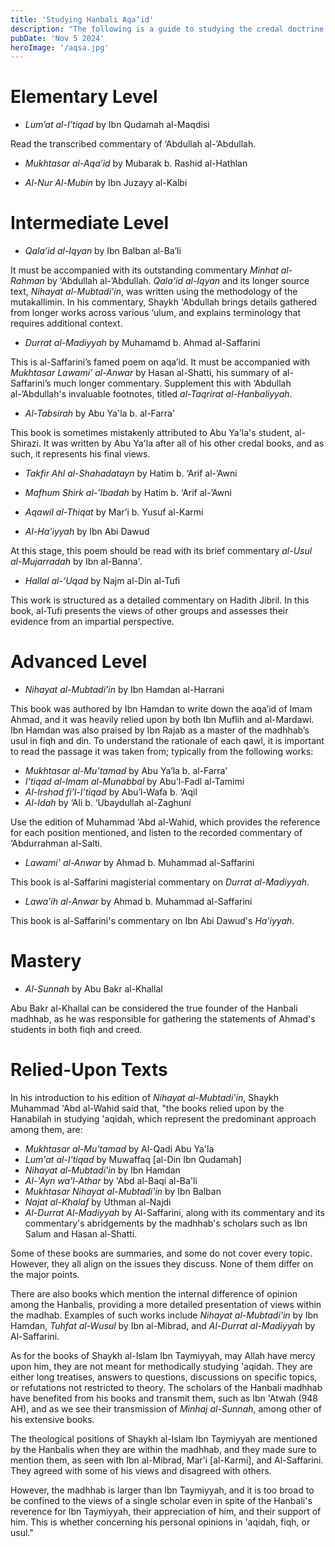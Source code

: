 ```yaml
---
title: 'Studying Hanbali Aqaʼid'
description: "The following is a guide to studying the credal doctrine of the Hanbali school, along with important tangential readings. I compiled this from the texts reccomended by Sh. Muhammad Abu Yunus and Sh. Salman Nasir."
pubDate: 'Nov 5 2024'
heroImage: '/aqsa.jpg'
---
```


# Elementary Level
- *Lum’at al-I’tiqad* by Ibn Qudamah al-Maqdisi

Read the transcribed commentary of ‘Abdullah al-’Abdullah.

- *Mukhtasar al-Aqa’id* by Mubarak b. Rashid al-Hathlan

- *Al-Nur Al-Mubin* by Ibn Juzayy al-Kalbi

# Intermediate Level
- *Qala’id al-Iqyan* by Ibn Balban al-Ba’li

It must be accompanied with its outstanding commentary *Minhat al-Rahman* by ‘Abdullah al-’Abdullah. *Qala'id al-Iqyan* and its longer source text, *Nihayat al-Mubtadi'in*, was written using the methodology of the mutakallimin. In his commentary, Shaykh 'Abdullah brings details gathered from longer works across various ‘ulum, and explains terminology that requires additional context. 

- *Durrat al-Madiyyah* by Muhamamd b. Ahmad al-Saffarini

This is al-Saffarini’s famed poem on aqa’id. It must be accompanied with *Mukhtasar Lawami’ al-Anwar* by Hasan al-Shatti, his summary of al-Saffarini’s much longer commentary. Supplement this with ‘Abdullah al-’Abdullah's invaluable footnotes, titled *al-Taqrirat al-Hanbaliyyah*. 

- *Al-Tabsirah* by Abu Ya'la b. al-Farra'

This book is sometimes mistakenly attributed to Abu Ya'la's student, al-Shirazi. It was written by Abu Ya'la after all of his other credal books, and as such, it represents his final views. 

- *Takfir Ahl al-Shahadatayn* by Hatim b. ‘Arif al-’Awni

- *Mafhum Shirk al-’Ibadah* by Hatim b. ‘Arif al-’Awni

- *Aqawil al-Thiqat* by Mar’i b. Yusuf al-Karmi

- *Al-Ha'iyyah* by Ibn Abi Dawud

At this stage, this poem should be read with its brief commentary *al-Usul al-Mujarradah* by Ibn al-Banna'.

- *Hallal al-’Uqad* by Najm al-Din al-Tufi

This work is structured as a detailed commentary on Hadith Jibril. In this book, al-Tufi presents the views of other groups and assesses their evidence from an impartial perspective. 

# Advanced Level
- *Nihayat al-Mubtadi’in* by Ibn Hamdan al-Harrani

This book was authored by Ibn Hamdan to write down the aqa’id of Imam Ahmad, and it was heavily relied upon by both Ibn Muflih and al-Mardawi. Ibn Hamdan was also praised by Ibn Rajab as a master of the madhhab’s usul in fiqh and din. To understand the rationale of each qawl, it is important to read the passage it was taken from; typically from the following works:

- *Mukhtasar al-Mu’tamad* by Abu Ya’la b. al-Farra’
- *I’tiqad al-Imam al-Munabbal* by Abu’l-Fadl al-Tamimi
- *Al-Irshad fi’l-I’tiqad* by Abu’l-Wafa b. ‘Aqil
- *Al-Idah* by ‘Ali b. ‘Ubaydullah al-Zaghuni

Use the edition of Muhammad ‘Abd al-Wahid, which provides the reference for each position mentioned, and listen to the recorded commentary of ‘Abdurrahman al-Salti.

- *Lawami’ al-Anwar* by Ahmad b. Muhammad al-Saffarini

This book is al-Saffarini magisterial commentary on *Durrat al-Madiyyah*. 

- *Lawa'ih al-Anwar* by Ahmad b. Muhammad al-Saffarini

This book is al-Saffarini's commentary on Ibn Abi Dawud's *Ha'iyyah*.

# Mastery

- *Al-Sunnah* by Abu Bakr al-Khallal

Abu Bakr al-Khallal can be considered the true founder of the Hanbali madhhab, as he was responsible for gathering the statements of Ahmad's students in both fiqh and creed.

# Relied-Upon Texts

In his introduction to his edition of *Nihayat al-Mubtadi'in*, Shaykh Muhammad 'Abd al-Wahid said that, "the books relied upon by the Hanabilah in studying 'aqidah, which represent the predominant approach among them, are:

- *Mukhtasar al-Mu'tamad* by Al-Qadi Abu Ya'la
- *Lum'at al-I'tiqad* by Muwaffaq [al-Din Ibn Qudamah]
- *Nihayat al-Mubtadi'in* by Ibn Hamdan
- *Al-'Ayn wa'l-Athar* by 'Abd al-Baqi al-Ba'li
- *Mukhtasar Nihayat al-Mubtadi'in* by Ibn Balban
- *Najat al-Khalaf* by Uthman al-Najdi
- *Al-Durrat Al-Madiyyah* by Al-Saffarini, along with its commentary and its commentary's abridgements by the madhhab's scholars such as Ibn Salum and Hasan al-Shatti.

Some of these books are summaries, and some do not cover every topic. However, they all align on the issues they discuss. None of them differ on the major points.

There are also books which mention the internal difference of opinion among the Hanbalis, providing a more detailed presentation of views within the madhab. Examples of such works include *Nihayat al-Mubtadi'in* by Ibn Hamdan, *Tuhfat al-Wusul* by Ibn al-Mibrad, and *Al-Durrat al-Madiyyah* by Al-Saffarini.

As for the books of Shaykh al-Islam Ibn Taymiyyah, may Allah have mercy upon him, they are not meant for methodically studying 'aqidah. They are either long treatises, answers to questions, discussions on specific topics, or refutations not restricted to theory. The scholars of the Hanbali madhhab have benefited from his books and transmit them, such as Ibn 'Atwah (948 AH), and as we see their transmission of *Minhaj al-Sunnah*, among other of his extensive books. 

The theological positions of Shaykh al-Islam Ibn Taymiyyah are mentioned by the Hanbalis when they are within the madhhab, and they made sure to mention them, as seen with Ibn al-Mibrad, Mar'i [al-Karmi], and Al-Saffarini. They agreed with some of his views and disagreed with others.

However, the madhhab is larger than Ibn Taymiyyah, and it is too broad to be confined to the views of a single scholar even in spite of the Hanbali's reverence for Ibn Taymiyyah, their appreciation of him, and their support of him. This is whether concerning his personal opinions in 'aqidah, fiqh, or usul."